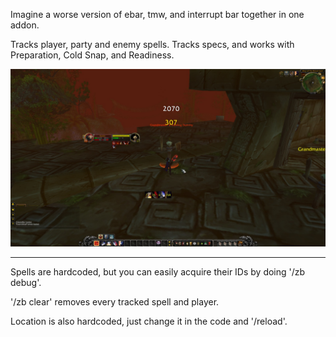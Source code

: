 Imagine a worse version of ebar, tmw, and interrupt bar together in one addon.

Tracks player, party and enemy spells. Tracks specs, and works with Preparation, Cold Snap, and Readiness.

![ZakatziBar](https://github.com/gravenuance/ZakatziBar-3.3.5/blob/master/stuff.jpeg)

---
Spells are hardcoded, but you can easily acquire their IDs by doing '/zb debug'.

'/zb clear' removes every tracked spell and player.

Location is also hardcoded, just change it in the code and '/reload'.
